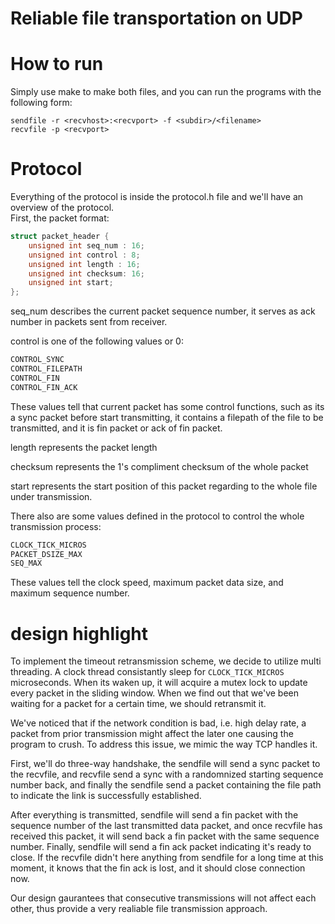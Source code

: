 # Reliable file transportation on UDP

# How to run
Simply use make to make both files, and you can run the programs with the following form:

`sendfile -r <recvhost>:<recvport> -f <subdir>/<filename>`  
`recvfile -p <recvport>`  

# Protocol
Everything of the protocol is inside the protocol.h file and we'll have an overview of the protocol.  
First, the packet format:

```c
struct packet_header {  
    unsigned int seq_num : 16;  
    unsigned int control : 8;  
    unsigned int length : 16;  
    unsigned int checksum: 16;  
    unsigned int start;  
}; 
```

seq_num describes the current packet sequence number, it serves as ack number in packets sent from receiver.

control is one of the following values or 0:
```c
CONTROL_SYNC
CONTROL_FILEPATH
CONTROL_FIN
CONTROL_FIN_ACK
```
These values tell that current packet has some control functions, such as its a sync packet before start  transmitting, it contains a filepath of the file to be transmitted, and it is fin packet or ack of fin packet.  

length represents the packet length

checksum represents the 1's compliment checksum of the whole packet

start represents the start position of this packet regarding to the whole file under transmission.

There also are some values defined in the protocol to control the whole transmission process:
```c
CLOCK_TICK_MICROS
PACKET_DSIZE_MAX
SEQ_MAX
```
These values tell the clock speed, maximum packet data size, and maximum sequence number. 

# design highlight
To implement the timeout retransmission scheme, we decide to utilize multi threading. A clock thread consistantly sleep for `CLOCK_TICK_MICROS` microseconds. When its waken up, it will acquire a mutex lock to update every packet in the sliding window. When we find out that we've been waiting for a packet for a certain time, we should retransmit it.  

We've noticed that if the network condition is bad, i.e. high delay rate, a packet from prior transmission might affect the later one causing the program to crush. To address this issue, we mimic the way TCP handles it.

First, we'll do three-way handshake, the sendfile will send a sync packet to the recvfile, and recvfile send a sync with a randomnized starting sequence number back, and finally the sendfile send a packet containing the file path to indicate the link is successfully established.

After everything is transmitted, sendfile will send a fin packet with the sequence number of the last transmitted data packet, and once recvfile has received this packet, it will send back a fin packet with the same sequence number. Finally, sendfile will send a fin ack packet indicating it's ready to close. If the recvfile didn't here anything from sendfile for a long time at this moment, it knows that the fin ack is lost, and it should close connection now.

Our design gaurantees that consecutive transmissions will not affect each other, thus provide a very realiable file transmission approach.





